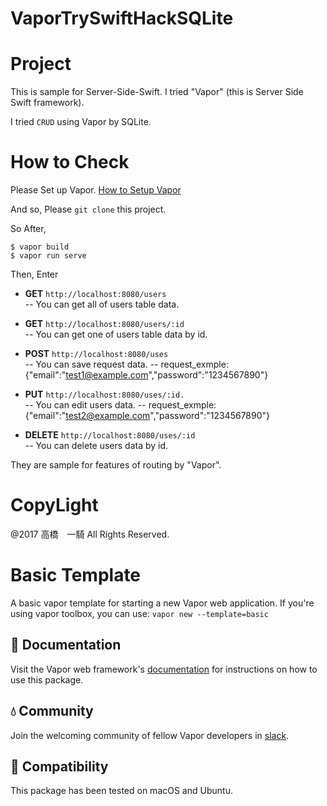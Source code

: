 # VaporTrySwiftHackSQLite

# Project
This is sample for Server-Side-Swift.
I tried "Vapor" (this is Server Side Swift framework).

I tried `CRUD` using Vapor by SQLite.

# How to Check

Please Set up Vapor.
[How to Setup Vapor](https://vapor.github.io/documentation/)

And so, Please `git clone` this project.

So After,

```
$ vapor build
$ vapor run serve
``` 

Then, Enter 
- **GET** `http://localhost:8080/users`  
-- You can get all of users table data.


- **GET** `http://localhost:8080/users/:id`  
-- You can get one of users table data by id.


- **POST** `http://localhost:8080/uses`  
-- You can save request data.
-- request_exmple: {"email":"test1@example.com","password":"1234567890"}


- **PUT** `http://localhost:8080/uses/:id.`  
-- You can edit users data.
-- request_exmple: {"email":"test2@example.com","password":"1234567890"}


- **DELETE** `http://localhost:8080/uses/:id`  
-- You can delete users data by id.


They are sample for features of routing by "Vapor".

# CopyLight
@2017 高橋　一騎 All Rights Reserved.

# Basic Template

A basic vapor template for starting a new Vapor web application. If you're using vapor toolbox, you can use: `vapor new --template=basic`

## 📖 Documentation

Visit the Vapor web framework's [documentation](http://docs.vapor.codes) for instructions on how to use this package.

## 💧 Community

Join the welcoming community of fellow Vapor developers in [slack](http://vapor.team).

## 🔧 Compatibility

This package has been tested on macOS and Ubuntu.

